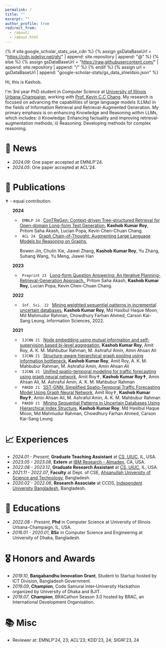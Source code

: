 ```yaml
---
permalink: /
title: ""
excerpt: ""
author_profile: true
redirect_from: 
  - /about/
  - /about.html
---
```


{% if site.google_scholar_stats_use_cdn %}
{% assign gsDataBaseUrl = "https://cdn.jsdelivr.net/gh/" | append: site.repository | append: "@" %}
{% else %}
{% assign gsDataBaseUrl = "https://raw.githubusercontent.com/" | append: site.repository | append: "/" %}
{% endif %}
{% assign url = gsDataBaseUrl | append: "google-scholar-stats/gs_data_shieldsio.json" %}

<span class='anchor' id='about-me'></span>

Hi, this is Kashob. 

I'm 3rd year PhD student in Computer Science at <a href='https://cs.illinois.edu/'>University of Illinois Urbana-Champaign</a>, working with <a href='https://cs.illinois.edu/about/people/faculty/kcchang'>Prof. Kevin C.C Chang</a>. My research is focused on advancing the capabilities of large language models (LLMs) in the fields of Information Retrieval and Retrieval-Augmented Generation. My primary emphasis is on enhancing Knowledge and Reasoning within LLMs, which includes: i) Knowledge: Enhancing factuality and improving retrieval-augmentation methods; ii) Reasoning: Developing methods for complex reasoning. 

# 📢 News
- *2024.09*: One paper accepted at EMNLP'24. 
- *2024.05*: One paper accepted at ACL'24. 
<!-- - *2023.11*: New preprint: <a href='https://arxiv.org/abs/2311.09383'>Long-form Question Answering: An Iterative Planning-Retrieval-Generation Approach. </a> -->
<!-- - *2023.05*: &nbsp;🎉🎉 Got externship at IBM.  -->
<!-- - *2022.02*: &nbsp;🎉🎉 Lorem ipsum dolor sit amet, consectetur adipiscing elit. Vivamus ornare aliquet ipsum, ac tempus justo dapibus sit amet.  -->

# 📝 Publications 
✝︎ - equal contribution.
<ul>
<strong> 2024 </strong>
<ul>
<li>
<code class="language-plaintext highlighter-rouge"> EMNLP 24 </code> <a href="">ConTReGen: Context-driven Tree-structured Retrieval for Open-domain Long-form Text Generation</a>, <strong>Kashob Kumar Roy</strong>, Pritom Saha Akash, Lucian Popa, Kevin Chen-Chuan Chang.
</li>

<li>
<code class="language-plaintext highlighter-rouge"> ACL 24 </code> <a href="https://aclanthology.org/2024.findings-acl.11/">Graph Chain-of-Thought: Augmenting Large Language Models by Reasoning on Graphs</a>, 

Bowen Jin, Chulin Xie, Jiawei Zhang, <strong>Kashob Kumar Roy</strong>, Yu Zhang, Suhang Wang, Yu Meng, Jiawei Han
</li>
</ul>

<strong> 2023 </strong>
<ul>
<li>
<code class="language-plaintext highlighter-rouge"> Preprint 23 </code> <a href="https://arxiv.org/abs/2311.09383">Long-form Question Answering: An Iterative Planning-Retrieval-Generation Approach.</a>, Pritom Saha Akash, <strong>Kashob Kumar Roy</strong>, Lucian Popa, Kevin Chen-Chuan Chang.
</li>
</ul>

<strong> 2022 </strong>
<ul>
<li>
<code class="language-plaintext highlighter-rouge"> Inf. Sci. 22 </code> <a href="https://www.sciencedirect.com/science/article/abs/pii/S0020025521010185">Mining weighted sequential patterns in incremental uncertain databases</a>, 
<strong>Kashob Kumar Roy</strong>, Md Hasibul Haque Moon, Md Mahmudur Rahman, Chowdhury Farhan Ahmed, Carson Kai-Sang Leung. Information Sciences, 2022.
</li>
</ul>

<strong> 2021 </strong>
<ul>
<li>
<code class="language-plaintext highlighter-rouge"> IJCNN 21 </code> <a href="https://ieeexplore.ieee.org/abstract/document/9533715">Node embedding using mutual information and self-supervision based bi-level aggregation</a>, 
<strong>Kashob Kumar Roy</strong>,  Amit Roy, A. K. M. Mahbubur Rahman, M. Ashraful Amin, Amin Ahsan Ali
</li>

<li>
<code class="language-plaintext highlighter-rouge"> IJCNN 21 </code> <a href="https://ieeexplore.ieee.org/abstract/document/9533778">Structure-aware hierarchical graph pooling using information bottleneck</a>, 
<strong>Kashob Kumar Roy</strong>,  Amit Roy, A. K. M. Mahbubur Rahman, M. Ashraful Amin, Amin Ahsan Ali
</li>

<li>
<code class="language-plaintext highlighter-rouge"> IJCNN 21 </code> <a href="https://ieeexplore.ieee.org/abstract/document/9533319">Unified spatio-temporal modeling for traffic forecasting using graph neural network</a>, 
Amit Roy✝︎, <strong>Kashob Kumar Roy✝︎</strong>, Amin Ahsan Ali, M. Ashraful Amin, A. K. M. Mahbubur Rahman 
</li>

<li>
<code class="language-plaintext highlighter-rouge"> PAKDD 21 </code> <a href="https://link.springer.com/chapter/10.1007/978-3-030-75768-7_8">SST-GNN: Simplified Spatio-Temporal Traffic Forecasting Model Using Graph Neural Network</a>, 
Amit Roy✝︎, <strong>Kashob Kumar Roy✝︎</strong>, Amin Ahsan Ali, M. Ashraful Amin, A. K. M. Mahbubur Rahman 
</li>

<li>
<code class="language-plaintext highlighter-rouge"> PAKDD 21 </code> <a href="https://link.springer.com/chapter/10.1007/978-3-030-75765-6_3">Mining Sequential Patterns in Uncertain Databases Using Hierarchical Index Structure</a>, 
<strong>Kashob Kumar Roy</strong>, Md Hasibul Haque Moon, Md Mahmudur Rahman, Chowdhury Farhan Ahmed, Carson Kai-Sang Leung
</li>
</ul>
</ul>


# 📈 Experiences
- *2024.01 - Present*, **Graduate Teaching Assistant** at <a href='https://cs.illinois.edu/'>CS, UIUC</a>, IL, USA.
- *2023.05 - 2023.08*, **Extern** at [IBM Research - Almaden](https://research.ibm.com/labs/almaden), CA, USA.
- *2022.08 - 2023.12*, **Graduate Research Assistant** at <a href='https://cs.illinois.edu/'>CS, UIUC</a>, IL, USA.
- *2021.11 - 2022.07*, **Faculty** at Dept. of CSE, [Ahsanullah University of Science and Technology](https://www.aust.edu/cse), Bangladesh.
- *2020.02 - 2022.06*, **Research Associate** at CCDS, [Independent University Bangladesh](https://ccds.ai/), Bangladesh.


# 📖 Educations
- *2022.08 - Present*, **Phd** in Computer Science at University of Illinois Urbana-Champaign, IL, USA. 
- *2016.01 - 2020.01*, **BSc** in Computer Science and Engineering at University of Dhaka, Bangladesh. 

# 🎖 Honors and Awards
- *2019.10*, **Bangabandhu Innovation Grant**, Student to Startup hosted by ICT Division, Bangladesh Government. 
- *2019.09*, **Champion**, Code Samurai Inter‑University Hackathon organized by University of Dhaka and BJIT. 
- *2019.07*, **Champion**, BRACathon Season 3.0 hosted by BRAC, an International Development Organisation. 

# 📚 Misc
- Reviewer at:  EMNLP'24, 23; ACL'23; KDD'23, 24; SIGIR'23, 24


